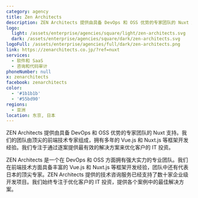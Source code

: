 ```yaml
---
category: agency
title: Zen Architects
description: ZEN Architects 提供由具备 DevOps 和 OSS 优势的专家团队的 Nuxt 支持
logo:
  light: /assets/enterprise/agencies/square/light/zen-architects.svg
  dark: /assets/enterprise/agencies/square/dark/zen-architects.svg
logoFull: /assets/enterprise/agencies/full/dark/zen-architects.png
link: https://zenarchitects.co.jp/?ref=nuxt
services:
  - 软件和 SaaS
  - 咨询和代码审计
phoneNumber: null
x: zenarchitects
facebook: zenarchitects
color:
  - '#1b1b1b'
  - '#55bd90'
regions:
  - 亚洲
location: 东京, 日本
---
```


ZEN Architects 提供由具备 DevOps 和 OSS 优势的专家团队的 Nuxt 支持。我们的团队由顶尖的前端技术专家组成，拥有多年的 Vue.js 和 Nuxt.js 等框架开发经验。我们专注于通过逐案提供最有效的解决方案来优化客户的 IT 投资。

ZEN Architects 是一个在 DevOps 和 OSS 方面拥有强大实力的专业团队。我们在前端技术方面具备丰富的 Vue.js 和 Nuxt.js 等框架开发经验，团队中还有代表日本的顶尖专家。ZEN Architects 提供的技术咨询服务已经支持了数十家企业级开发项目。我们始终专注于优化客户的 IT 投资，提供各个案例中的最佳解决方案。
